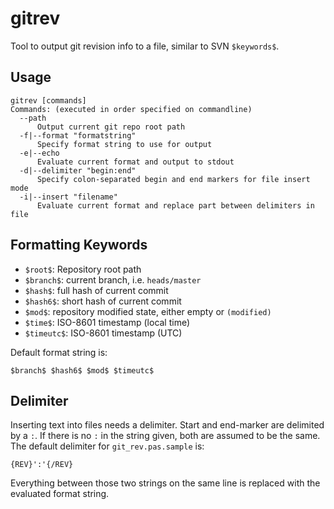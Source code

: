 gitrev
=======

Tool to output git revision info to a file, similar to SVN `$keywords$`.

Usage
-----

```
gitrev [commands]
Commands: (executed in order specified on commandline)
  --path
      Output current git repo root path
  -f|--format "formatstring"
      Specify format string to use for output
  -e|--echo
      Evaluate current format and output to stdout
  -d|--delimiter "begin:end"
      Specify colon-separated begin and end markers for file insert mode
  -i|--insert "filename"
      Evaluate current format and replace part between delimiters in file
```

Formatting Keywords
-------------------

* `$root$`: Repository root path
* `$branch$`: current branch, i.e. `heads/master`
* `$hash$`: full hash of current commit
* `$hash6$`: short hash of current commit
* `$mod$`: repository modified state, either empty or `(modified)`
* `$time$`: ISO-8601 timestamp (local time)
* `$timeutc$`: ISO-8601 timestamp (UTC)

Default format string is:
```
$branch$ $hash6$ $mod$ $timeutc$
```

Delimiter
---------

Inserting text into files needs a delimiter. Start and end-marker are delimited by a `:`. If there is no `:` in the string given, both are assumed to be the same. The default delimiter for `git_rev.pas.sample` is:
```
{REV}':'{/REV}
```
Everything between those two strings on the same line is replaced with the evaluated format string.
